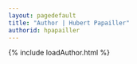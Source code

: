 ```yaml
---
layout: pagedefault
title: "Author | Hubert Papailler"
authorid: hpapailler
---
```

{% include loadAuthor.html %}
